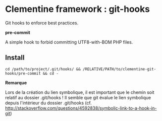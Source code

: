 Clementine framework : git-hooks
===

Git hooks to enforce best practices.

__pre-commit__

A simple hook to forbid committing UTF8-with-BOM PHP files.

Install
---

```
cd /path/to/project/.git/hooks/ && /RELATIVE/PATH/to/clementine-git-hooks/pre-commit && cd -
```

__Remarque__

Lors de la création du lien symbolique, il est important que le chemin soit relatif au dossier .git/hooks ! Il semble que git évalue le lien symbolique depuis l'intérieur du dossier .git/hooks (cf. http://stackoverflow.com/questions/4592838/symbolic-link-to-a-hook-in-git)

